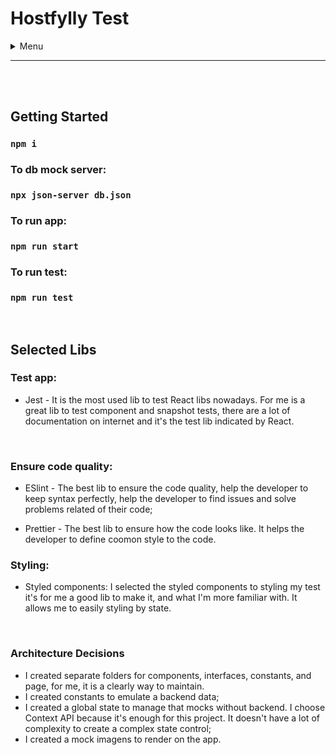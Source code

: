 # Hostfylly Test

<details>
  <summary>Menu</summary>

- [Getting Started](#getting-started)
- [Selected Libs](#selected-libs)
- [Architecture Decisions](#architecture-decisions)
</details>

---

<br />
<br />

## Getting Started

### `npm i`

### To db mock server:

### `npx json-server db.json`

### To run app:

### `npm run start`

### To run test:

### `npm run test`

<br />

## Selected Libs

### Test app:

- Jest - It is the most used lib to test React libs nowadays. For me is a great lib to test component and snapshot tests, there are a lot of documentation on internet and it's the test lib indicated by React.

<br />

### Ensure code quality:

- ESlint - The best lib to ensure the code quality, help the developer to keep syntax perfectly, help the developer to find issues and solve problems related of their code;

- Prettier - The best lib to ensure how the code looks like. It helps the developer to define coomon style to the code.

### Styling:

- Styled components: I selected the styled components to styling my test it's for me a good lib to make it, and what I'm more familiar with. It allows me to easily styling by state.

<br />

### Architecture Decisions

- I created separate folders for components, interfaces, constants, and page, for me, it is a clearly way to maintain.
- I created constants to emulate a backend data;
- I created a global state to manage that mocks without backend. I choose Context API because it's enough for this project. It doesn't have a lot of complexity to create a complex state control;
- I created a mock imagens to render on the app.
